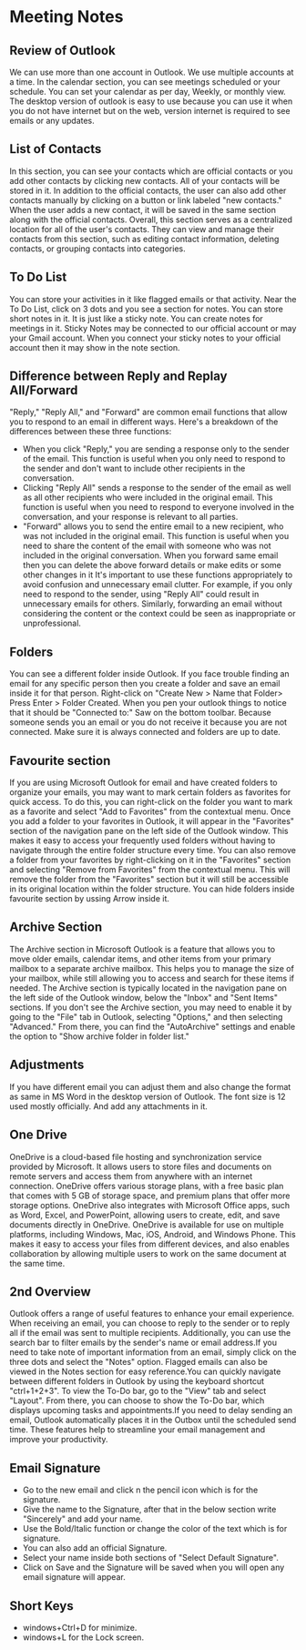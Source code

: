 # Meeting Notes
## Review of Outlook
We can use more than one account in Outlook. We use multiple accounts at a time. In the calendar section, you can see meetings scheduled or your schedule. You can set your calendar as per day, Weekly, or monthly view. The desktop version of outlook is easy to use because you can use it when you do not have internet but on the web, version internet is required to see emails or any updates.  
## List of Contacts 
In this section, you can see your contacts which are official contacts or you add other contacts by clicking new contacts. All of your contacts will be stored in it.
In addition to the official contacts, the user can also add other contacts manually by clicking on a button or link labeled "new contacts." When the user adds a new contact, it will be saved in the same section along with the official contacts. Overall, this section serves as a centralized location for all of the user's contacts. They can view and manage their contacts from this section, such as editing contact information, deleting contacts, or grouping contacts into categories.
## To Do List 
You can store your activities in it like flagged emails or that activity. 
Near the To Do List, click on 3 dots and you see a section for notes. You can store short notes in it. It is just like a sticky note. You can create notes for meetings in it. Sticky Notes may be connected to our official account or may your Gmail account. When you connect your sticky notes to your official account then it may show in the note section.  
## Difference between Reply and Replay All/Forward
"Reply," "Reply All," and "Forward" are common email functions that allow you to respond to an email in different ways. Here's a breakdown of the differences between these three functions:
- When you click "Reply," you are sending a response only to the sender of the email. This function is useful when you only need to respond to the sender and don't want to include other recipients in the conversation.
- Clicking "Reply All" sends a response to the sender of the email as well as all other recipients who were included in the original email. This function is useful when you need to respond to everyone involved in the conversation, and your response is relevant to all parties.
- "Forward" allows you to send the entire email to a new recipient, who was not included in the original email. This function is useful when you need to share the content of the email with someone who was not included in the original conversation. When you forward same email then you can delete the above forward details or make edits or some other changes in it
It's important to use these functions appropriately to avoid confusion and unnecessary email clutter. For example, if you only need to respond to the sender, using "Reply All" could result in unnecessary emails for others. Similarly, forwarding an email without considering the content or the context could be seen as inappropriate or unprofessional.
## Folders
You can see a different folder inside Outlook. If you face trouble finding an email for any specific person then you create a folder and save an email inside it for that person. Right-click on "Create New > Name that Folder> Press Enter > Folder Created. 
When you pen your outlook things to notice that it should be "Connected to:" Saw on the bottom toolbar. Because someone sends you an email or you do not receive it because you are not connected. Make sure it is always connected and folders are up to date.  
## Favourite section
If you are using Microsoft Outlook for email and have created folders to organize your emails, you may want to mark certain folders as favorites for quick access. To do this, you can right-click on the folder you want to mark as a favorite and select "Add to Favorites" from the contextual menu. Once you add a folder to your favorites in Outlook, it will appear in the "Favorites" section of the navigation pane on the left side of the Outlook window. This makes it easy to access your frequently used folders without having to navigate through the entire folder structure every time. You can also remove a folder from your favorites by right-clicking on it in the "Favorites" section and selecting "Remove from Favorites" from the contextual menu. This will remove the folder from the "Favorites" section but it will still be accessible in its original location within the folder structure.
You can hide folders inside favourite section by ussing Arrow inside it. 
## Archive Section
The Archive section in Microsoft Outlook is a feature that allows you to move older emails, calendar items, and other items from your primary mailbox to a separate archive mailbox. This helps you to manage the size of your mailbox, while still allowing you to access and search for these items if needed. The Archive section is typically located in the navigation pane on the left side of the Outlook window, below the "Inbox" and "Sent Items" sections. If you don't see the Archive section, you may need to enable it by going to the "File" tab in Outlook, selecting "Options," and then selecting "Advanced." From there, you can find the "AutoArchive" settings and enable the option to "Show archive folder in folder list."
## Adjustments 
If you have different email you can adjust them and also change the format as same in MS Word in the desktop version of Outlook. The font size is 12 used mostly officially. And add any attachments in it. 
## One Drive
OneDrive is a cloud-based file hosting and synchronization service provided by Microsoft. It allows users to store files and documents on remote servers and access them from anywhere with an internet connection. OneDrive offers various storage plans, with a free basic plan that comes with 5 GB of storage space, and premium plans that offer more storage options. OneDrive also integrates with Microsoft Office apps, such as Word, Excel, and PowerPoint, allowing users to create, edit, and save documents directly in OneDrive.
OneDrive is available for use on multiple platforms, including Windows, Mac, iOS, Android, and Windows Phone. This makes it easy to access your files from different devices, and also enables collaboration by allowing multiple users to work on the same document at the same time.
## 2nd Overview 
Outlook offers a range of useful features to enhance your email experience. When receiving an email, you can choose to reply to the sender or to reply all if the email was sent to multiple recipients. Additionally, you can use the search bar to filter emails by the sender's name or email address.If you need to take note of important information from an email, simply click on the three dots and select the "Notes" option. Flagged emails can also be viewed in the Notes section for easy reference.You can quickly navigate between different folders in Outlook by using the keyboard shortcut "ctrl+1+2+3". To view the To-Do bar, go to the "View" tab and select "Layout". From there, you can choose to show the To-Do bar, which displays upcoming tasks and appointments.If you need to delay sending an email, Outlook automatically places it in the Outbox until the scheduled send time. These features help to streamline your email management and improve your productivity.
## Email Signature 
- Go to the new email and click n the pencil icon which is for the signature.
- Give the name to the Signature, after that in the below section write "Sincerely" and add your name.
- Use the Bold/Italic function or change the color of the text which is for signature.
- You can also add an official Signature.
- Select your name inside both sections of "Select Default Signature". 
- Click on Save and the Signature will be saved when you will open any email signature will appear. 
## Short Keys
- windows+Ctrl+D for minimize.
- windows+L for the Lock screen.
